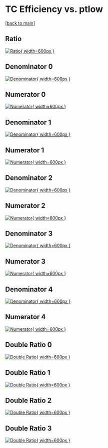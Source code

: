 # TC Efficiency vs. ptlow

[[back to main](./)]



## Ratio

[![Ratio](../mtv/var/TC_loweta_321_0_eff_ptlow.png){ width=600px }](../mtv/var/TC_loweta_321_0_eff_ptlow.pdf)

## Denominator 0

[![Denominator](../mtv/den/TC_loweta_321_0_eff_ptlow_den0.png){ width=600px }](../mtv/den/TC_loweta_321_0_eff_ptlow_den0.pdf)

## Numerator 0

[![Numerator](../mtv/num/TC_loweta_321_0_eff_ptlow_num0.png){ width=600px }](../mtv/num/TC_loweta_321_0_eff_ptlow_num0.pdf)

## Denominator 1

[![Denominator](../mtv/den/TC_loweta_321_0_eff_ptlow_den1.png){ width=600px }](../mtv/den/TC_loweta_321_0_eff_ptlow_den1.pdf)

## Numerator 1

[![Numerator](../mtv/num/TC_loweta_321_0_eff_ptlow_num1.png){ width=600px }](../mtv/num/TC_loweta_321_0_eff_ptlow_num1.pdf)

## Denominator 2

[![Denominator](../mtv/den/TC_loweta_321_0_eff_ptlow_den2.png){ width=600px }](../mtv/den/TC_loweta_321_0_eff_ptlow_den2.pdf)

## Numerator 2

[![Numerator](../mtv/num/TC_loweta_321_0_eff_ptlow_num2.png){ width=600px }](../mtv/num/TC_loweta_321_0_eff_ptlow_num2.pdf)

## Denominator 3

[![Denominator](../mtv/den/TC_loweta_321_0_eff_ptlow_den3.png){ width=600px }](../mtv/den/TC_loweta_321_0_eff_ptlow_den3.pdf)

## Numerator 3

[![Numerator](../mtv/num/TC_loweta_321_0_eff_ptlow_num3.png){ width=600px }](../mtv/num/TC_loweta_321_0_eff_ptlow_num3.pdf)

## Denominator 4

[![Denominator](../mtv/den/TC_loweta_321_0_eff_ptlow_den4.png){ width=600px }](../mtv/den/TC_loweta_321_0_eff_ptlow_den4.pdf)

## Numerator 4

[![Numerator](../mtv/num/TC_loweta_321_0_eff_ptlow_num4.png){ width=600px }](../mtv/num/TC_loweta_321_0_eff_ptlow_num4.pdf)

## Double Ratio 0

[![Double Ratio](../mtv/ratio/TC_loweta_321_0_eff_ptlow_ratio0.png){ width=600px }](../mtv/ratio/TC_loweta_321_0_eff_ptlow_ratio0.pdf)

## Double Ratio 1

[![Double Ratio](../mtv/ratio/TC_loweta_321_0_eff_ptlow_ratio1.png){ width=600px }](../mtv/ratio/TC_loweta_321_0_eff_ptlow_ratio1.pdf)

## Double Ratio 2

[![Double Ratio](../mtv/ratio/TC_loweta_321_0_eff_ptlow_ratio2.png){ width=600px }](../mtv/ratio/TC_loweta_321_0_eff_ptlow_ratio2.pdf)

## Double Ratio 3

[![Double Ratio](../mtv/ratio/TC_loweta_321_0_eff_ptlow_ratio3.png){ width=600px }](../mtv/ratio/TC_loweta_321_0_eff_ptlow_ratio3.pdf)

